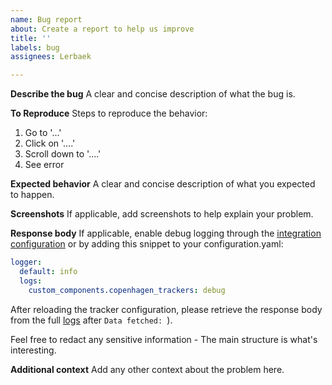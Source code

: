 ```yaml
---
name: Bug report
about: Create a report to help us improve
title: ''
labels: bug
assignees: Lerbaek

---
```


**Describe the bug**
A clear and concise description of what the bug is.

**To Reproduce**
Steps to reproduce the behavior:
1. Go to '...'
2. Click on '....'
3. Scroll down to '....'
4. See error

**Expected behavior**
A clear and concise description of what you expected to happen.

**Screenshots**
If applicable, add screenshots to help explain your problem.

**Response body**
If applicable, enable debug logging through the [integration configuration](https://my.home-assistant.io/redirect/integration/?domain=copenhagen_trackers) or by adding this snippet to your configuration.yaml:

```yaml
logger:
  default: info
  logs:
    custom_components.copenhagen_trackers: debug
```

After reloading the tracker configuration, please retrieve the response body from the full [logs](https://my.home-assistant.io/redirect/logs/?) after `Data fetched: `).

Feel free to redact any sensitive information - The main structure is what's interesting.

**Additional context**
Add any other context about the problem here.
